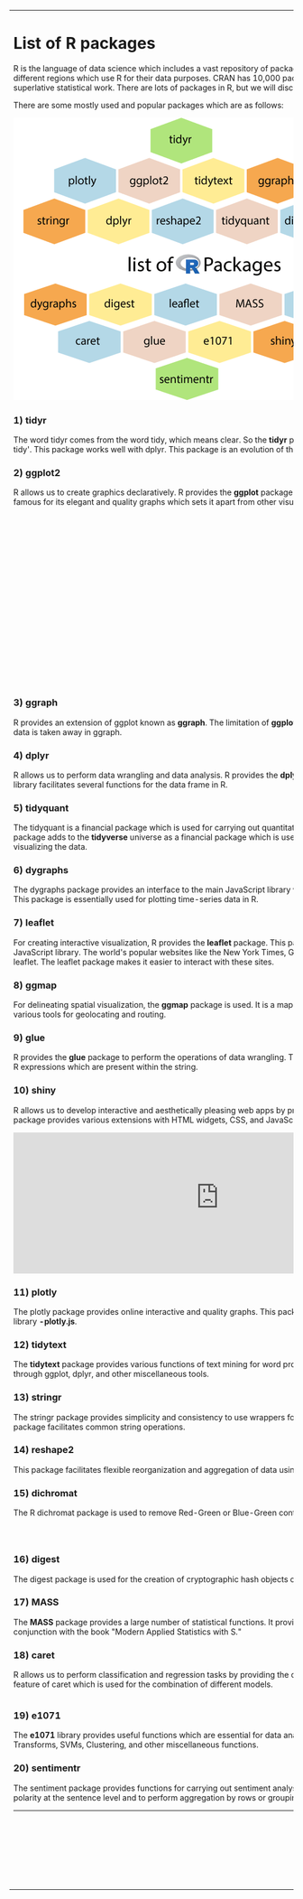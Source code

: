 <div id="city">
<table>
<tbody><tr><td>
<div id="bottomnextup">
 
</div>
<h1 class="h1">List of R packages</h1>
<p>R is the language of data science which includes a vast repository of packages. These packages appeal to different regions which use R for their data purposes. CRAN has 10,000 packages, making it an ocean of superlative statistical work. There are lots of packages in R, but we will discuss the important one.</p>
<p>There are some mostly used and popular packages which are as follows:</p>
<img src="imgs/list-of-r-packages.png" alt="List of R packages">
<h3 class="h3">1) tidyr</h3>
<p>The word tidyr comes from the word tidy, which means clear. So the <strong>tidyr</strong> package is used to make the data' tidy'. This package works well with dplyr. This package is an evolution of the reshape2 package.</p>
<h3 class="h3">2) ggplot2</h3>
<p>R allows us to create graphics declaratively. R provides the <strong>ggplot</strong> package for this purpose. This package is famous for its elegant and quality graphs which sets it apart from other visualization packages.<div id="b4eb2c63-fa8c-41d8-8822-fef8abd0a985" data-section="b4eb2c63-fa8c-41d8-8822-fef8abd0a985" class="_ap_apex_ad" data-xpath="#city > table:eq(0) > tbody:eq(0) > tr:eq(0) > td:eq(0) > p:eq(3)" data-section-id="" data-ap-network="custom" style="display: block; clear: both; text-align: center; margin: 0px auto; width: 535px; height: 300px; overflow: hidden;"><!--  AP instream video tag Desktop -->
<div id="fa2edc69-2050-4713-9bcd-a7b7e206b689" style="max-width: 535px; margin: auto; visibility: hidden; height: 0px; width: 100%; aspect-ratio: 16 / 9; display: flex; justify-content: center;" data-platform="DESKTOP" data-country="JO" data-instreamplayermode="floatingMode"><script type="text/javascript" src="https://cdn.adpushup.com/37780/apInstreamBundle.js"></script><div id="videoWrapperDiv" style="position: fixed; inset: auto 0px 0px auto; z-index: 99999; background-color: transparent; display: flex !important; flex-direction: column-reverse !important;"><div preload="auto" playsinline="true" class="video-js vjs-paused ap-player-dimensions vjs-fill vjs-controls-enabled vjs-workinghover vjs-v7 vjs-user-active" id="ap-player" tabindex="-1" lang="en" translate="no" role="region" aria-label="Video Player" style="height: 225px; width: 400px;"><video id="ap-player_html5_api" class="vjs-tech" playsinline="playsinline" preload="auto" tabindex="-1" muted="muted" src="blob:https://www.javatpoint.com/e358a982-c689-4b82-84c4-0f88aaf90355"></video><div class="vjs-poster vjs-hidden" tabindex="-1" aria-disabled="false"></div><div class="vjs-text-track-display" translate="yes" aria-live="off" aria-atomic="true"><div style="position: absolute; inset: 0px; margin: 1.5%;"></div></div><div class="vjs-loading-spinner" dir="ltr"><span class="vjs-control-text">Video Player is loading.</span></div><div class="vjs-control-bar" dir="ltr" style="height: 45px !important; padding: 0em 0.2em 0em 0em !important;"><button class="vjs-play-control vjs-control vjs-button" type="button" title="Play" aria-disabled="false" style="height: 15px; width: 40px;"><span class="vjs-icon-placeholder" aria-hidden="true"></span><span class="vjs-control-text" aria-live="polite">Play</span></button><button class="vjs-control vjs-button vjs-next-control" type="button" aria-disabled="false" title="Next" style="height: 15px; width: 40px;"><span class="vjs-icon-placeholder" aria-hidden="true"></span><span class="vjs-control-text" aria-live="polite">Next</span></button><div class="vjs-volume-panel vjs-control vjs-volume-panel-horizontal" style="margin-right: 0em;"><button class="vjs-mute-control vjs-control vjs-button vjs-vol-0" type="button" title="Unmute" aria-disabled="false" style="height: 15px; width: 40px;"><span class="vjs-icon-placeholder" aria-hidden="true"></span><span class="vjs-control-text" aria-live="polite">Unmute</span></button><div class="vjs-volume-control vjs-control vjs-volume-horizontal"><div tabindex="0" class="vjs-volume-bar vjs-slider-bar vjs-slider vjs-slider-horizontal" role="slider" aria-valuenow="0" aria-valuemin="0" aria-valuemax="100" aria-label="Volume Level" aria-live="polite" aria-valuetext="0%"><div class="vjs-mouse-display"><div class="vjs-volume-tooltip" aria-hidden="true"></div></div><div class="vjs-volume-level" style="width: 0%;"><span class="vjs-control-text"></span></div></div></div></div><div class="vjs-current-time vjs-time-control vjs-control"><span class="vjs-control-text" role="presentation">Current TimeÂ&nbsp;</span><span class="vjs-current-time-display" aria-live="off" role="presentation">0:00</span></div><div class="vjs-time-control vjs-time-divider" aria-hidden="true"><div><span>/</span></div></div><div class="vjs-duration vjs-time-control vjs-control"><span class="vjs-control-text" role="presentation">DurationÂ&nbsp;</span><span class="vjs-duration-display" aria-live="off" role="presentation">18:10</span></div><div class="vjs-progress-control vjs-control"><div tabindex="0" class="vjs-progress-holder vjs-slider vjs-slider-horizontal" role="slider" aria-valuenow="0.00" aria-valuemin="0" aria-valuemax="100" aria-label="Progress Bar" aria-valuetext="00:00 of 18:10"><div class="vjs-load-progress" style="width: 0.37%;"><span class="vjs-control-text"><span>Loaded</span>: <span class="vjs-control-text-loaded-percentage">0.37%</span></span><div data-start="0" data-end="3.999999" style="left: 0%; width: 100%;"></div></div><div class="vjs-mouse-display"><div class="vjs-time-tooltip" aria-hidden="true"></div></div><div class="vjs-play-progress vjs-slider-bar" aria-hidden="true" style="width: 0%;"><div class="vjs-time-tooltip" aria-hidden="true" style="right: 0px;">00:00</div></div></div></div><div class="vjs-live-control vjs-control vjs-hidden"><div class="vjs-live-display" aria-live="off"><span class="vjs-control-text">Stream TypeÂ&nbsp;</span>LIVE</div></div><button class="vjs-seek-to-live-control vjs-control" type="button" title="Seek to live, currently behind live" aria-disabled="false"><span class="vjs-icon-placeholder" aria-hidden="true"></span><span class="vjs-control-text" aria-live="polite">Seek to live, currently behind live</span><span class="vjs-seek-to-live-text" aria-hidden="true">LIVE</span></button><div class="vjs-remaining-time vjs-time-control vjs-control"><span class="vjs-control-text" role="presentation">Remaining TimeÂ&nbsp;</span><span aria-hidden="true">-</span><span class="vjs-remaining-time-display" aria-live="off" role="presentation">18:10</span></div><div class="vjs-custom-control-spacer vjs-spacer ">Â&nbsp;</div><div class="vjs-playback-rate vjs-menu-button vjs-menu-button-popup vjs-control vjs-button vjs-hidden"><div class="vjs-playback-rate-value" id="vjs-playback-rate-value-label-ap-player_component_310">1x</div><button class="vjs-playback-rate vjs-menu-button vjs-menu-button-popup vjs-button" type="button" aria-disabled="false" title="Playback Rate" aria-haspopup="true" aria-expanded="false" aria-describedby="vjs-playback-rate-value-label-ap-player_component_310"><span class="vjs-icon-placeholder" aria-hidden="true"></span><span class="vjs-control-text" aria-live="polite">Playback Rate</span></button><div class="vjs-menu"><ul class="vjs-menu-content"></ul></div></div><div class="vjs-chapters-button vjs-menu-button vjs-menu-button-popup vjs-control vjs-button vjs-hidden"><button class="vjs-chapters-button vjs-menu-button vjs-menu-button-popup vjs-button" type="button" aria-disabled="false" title="Chapters" aria-haspopup="true" aria-expanded="false"><span class="vjs-icon-placeholder" aria-hidden="true"></span><span class="vjs-control-text" aria-live="polite">Chapters</span></button><div class="vjs-menu"><ul class="vjs-menu-content"><li class="vjs-menu-title" tabindex="-1">Chapters</li></ul></div></div><div class="vjs-descriptions-button vjs-menu-button vjs-menu-button-popup vjs-control vjs-button vjs-hidden"><button class="vjs-descriptions-button vjs-menu-button vjs-menu-button-popup vjs-button" type="button" aria-disabled="false" title="Descriptions" aria-haspopup="true" aria-expanded="false"><span class="vjs-icon-placeholder" aria-hidden="true"></span><span class="vjs-control-text" aria-live="polite">Descriptions</span></button><div class="vjs-menu"><ul class="vjs-menu-content"><li class="vjs-menu-item vjs-selected" tabindex="-1" role="menuitemradio" aria-disabled="false" aria-checked="true"><span class="vjs-menu-item-text">descriptions off</span><span class="vjs-control-text" aria-live="polite">, selected</span></li></ul></div></div><div class="vjs-subs-caps-button vjs-menu-button vjs-menu-button-popup vjs-control vjs-button vjs-hidden"><button class="vjs-subs-caps-button vjs-menu-button vjs-menu-button-popup vjs-button" type="button" aria-disabled="false" title="Captions" aria-haspopup="true" aria-expanded="false"><span class="vjs-icon-placeholder" aria-hidden="true"></span><span class="vjs-control-text" aria-live="polite">Captions</span></button><div class="vjs-menu"><ul class="vjs-menu-content"><li class="vjs-menu-item vjs-texttrack-settings" tabindex="-1" role="menuitem" aria-disabled="false"><span class="vjs-menu-item-text">captions settings</span><span class="vjs-control-text" aria-live="polite">, opens captions settings dialog</span></li><li class="vjs-menu-item vjs-selected" tabindex="-1" role="menuitemradio" aria-disabled="false" aria-checked="true"><span class="vjs-menu-item-text">captions off</span><span class="vjs-control-text" aria-live="polite">, selected</span></li></ul></div></div><div class="vjs-audio-button vjs-menu-button vjs-menu-button-popup vjs-control vjs-button vjs-hidden"><button class="vjs-audio-button vjs-menu-button vjs-menu-button-popup vjs-button" type="button" aria-disabled="false" title="Audio Track" aria-haspopup="true" aria-expanded="false"><span class="vjs-icon-placeholder" aria-hidden="true"></span><span class="vjs-control-text" aria-live="polite">Audio Track</span></button><div class="vjs-menu"><ul class="vjs-menu-content"><li class="vjs-menu-item vjs-selected vjs-main-menu-item" tabindex="-1" role="menuitemradio" aria-disabled="false" aria-checked="true"><span class="vjs-menu-item-text">English</span><span class="vjs-control-text" aria-live="polite">, selected</span></li></ul></div></div><button class="vjs-fullscreen-control vjs-control vjs-button" type="button" title="Fullscreen" aria-disabled="false" style="height: 15px; width: 40px;"><span class="vjs-icon-placeholder" aria-hidden="true"></span><span class="vjs-control-text" aria-live="polite">Fullscreen</span></button></div><div class="vjs-error-display vjs-modal-dialog vjs-hidden " tabindex="-1" aria-describedby="ap-player_component_514_description" aria-hidden="true" aria-label="Modal Window" role="dialog"><p class="vjs-modal-dialog-description vjs-control-text" id="ap-player_component_514_description">This is a modal window.</p><div class="vjs-modal-dialog-content" role="document"></div></div><div class="vjs-modal-dialog vjs-hidden  vjs-text-track-settings" tabindex="-1" aria-describedby="ap-player_component_520_description" aria-hidden="true" aria-label="Caption Settings Dialog" role="dialog"><p class="vjs-modal-dialog-description vjs-control-text" id="ap-player_component_520_description">Beginning of dialog window. Escape will cancel and close the window.</p><div class="vjs-modal-dialog-content" role="document"><div class="vjs-track-settings-colors"><fieldset class="vjs-fg-color vjs-track-setting"><legend id="captions-text-legend-ap-player_component_520">Text</legend><label id="captions-foreground-color-ap-player_component_520" class="vjs-label">Color</label><select aria-labelledby="captions-text-legend-ap-player_component_520 captions-foreground-color-ap-player_component_520"><option id="captions-foreground-color-ap-player_component_520-White" value="#FFF" aria-labelledby="captions-text-legend-ap-player_component_520 captions-foreground-color-ap-player_component_520 captions-foreground-color-ap-player_component_520-White">White</option><option id="captions-foreground-color-ap-player_component_520-Black" value="#000" aria-labelledby="captions-text-legend-ap-player_component_520 captions-foreground-color-ap-player_component_520 captions-foreground-color-ap-player_component_520-Black">Black</option><option id="captions-foreground-color-ap-player_component_520-Red" value="#F00" aria-labelledby="captions-text-legend-ap-player_component_520 captions-foreground-color-ap-player_component_520 captions-foreground-color-ap-player_component_520-Red">Red</option><option id="captions-foreground-color-ap-player_component_520-Green" value="#0F0" aria-labelledby="captions-text-legend-ap-player_component_520 captions-foreground-color-ap-player_component_520 captions-foreground-color-ap-player_component_520-Green">Green</option><option id="captions-foreground-color-ap-player_component_520-Blue" value="#00F" aria-labelledby="captions-text-legend-ap-player_component_520 captions-foreground-color-ap-player_component_520 captions-foreground-color-ap-player_component_520-Blue">Blue</option><option id="captions-foreground-color-ap-player_component_520-Yellow" value="#FF0" aria-labelledby="captions-text-legend-ap-player_component_520 captions-foreground-color-ap-player_component_520 captions-foreground-color-ap-player_component_520-Yellow">Yellow</option><option id="captions-foreground-color-ap-player_component_520-Magenta" value="#F0F" aria-labelledby="captions-text-legend-ap-player_component_520 captions-foreground-color-ap-player_component_520 captions-foreground-color-ap-player_component_520-Magenta">Magenta</option><option id="captions-foreground-color-ap-player_component_520-Cyan" value="#0FF" aria-labelledby="captions-text-legend-ap-player_component_520 captions-foreground-color-ap-player_component_520 captions-foreground-color-ap-player_component_520-Cyan">Cyan</option></select><span class="vjs-text-opacity vjs-opacity"><label id="captions-foreground-opacity-ap-player_component_520" class="vjs-label">Transparency</label><select aria-labelledby="captions-text-legend-ap-player_component_520 captions-foreground-opacity-ap-player_component_520"><option id="captions-foreground-opacity-ap-player_component_520-Opaque" value="1" aria-labelledby="captions-text-legend-ap-player_component_520 captions-foreground-opacity-ap-player_component_520 captions-foreground-opacity-ap-player_component_520-Opaque">Opaque</option><option id="captions-foreground-opacity-ap-player_component_520-SemiTransparent" value="0.5" aria-labelledby="captions-text-legend-ap-player_component_520 captions-foreground-opacity-ap-player_component_520 captions-foreground-opacity-ap-player_component_520-SemiTransparent">Semi-Transparent</option></select></span></fieldset><fieldset class="vjs-bg-color vjs-track-setting"><legend id="captions-background-ap-player_component_520">Background</legend><label id="captions-background-color-ap-player_component_520" class="vjs-label">Color</label><select aria-labelledby="captions-background-ap-player_component_520 captions-background-color-ap-player_component_520"><option id="captions-background-color-ap-player_component_520-Black" value="#000" aria-labelledby="captions-background-ap-player_component_520 captions-background-color-ap-player_component_520 captions-background-color-ap-player_component_520-Black">Black</option><option id="captions-background-color-ap-player_component_520-White" value="#FFF" aria-labelledby="captions-background-ap-player_component_520 captions-background-color-ap-player_component_520 captions-background-color-ap-player_component_520-White">White</option><option id="captions-background-color-ap-player_component_520-Red" value="#F00" aria-labelledby="captions-background-ap-player_component_520 captions-background-color-ap-player_component_520 captions-background-color-ap-player_component_520-Red">Red</option><option id="captions-background-color-ap-player_component_520-Green" value="#0F0" aria-labelledby="captions-background-ap-player_component_520 captions-background-color-ap-player_component_520 captions-background-color-ap-player_component_520-Green">Green</option><option id="captions-background-color-ap-player_component_520-Blue" value="#00F" aria-labelledby="captions-background-ap-player_component_520 captions-background-color-ap-player_component_520 captions-background-color-ap-player_component_520-Blue">Blue</option><option id="captions-background-color-ap-player_component_520-Yellow" value="#FF0" aria-labelledby="captions-background-ap-player_component_520 captions-background-color-ap-player_component_520 captions-background-color-ap-player_component_520-Yellow">Yellow</option><option id="captions-background-color-ap-player_component_520-Magenta" value="#F0F" aria-labelledby="captions-background-ap-player_component_520 captions-background-color-ap-player_component_520 captions-background-color-ap-player_component_520-Magenta">Magenta</option><option id="captions-background-color-ap-player_component_520-Cyan" value="#0FF" aria-labelledby="captions-background-ap-player_component_520 captions-background-color-ap-player_component_520 captions-background-color-ap-player_component_520-Cyan">Cyan</option></select><span class="vjs-bg-opacity vjs-opacity"><label id="captions-background-opacity-ap-player_component_520" class="vjs-label">Transparency</label><select aria-labelledby="captions-background-ap-player_component_520 captions-background-opacity-ap-player_component_520"><option id="captions-background-opacity-ap-player_component_520-Opaque" value="1" aria-labelledby="captions-background-ap-player_component_520 captions-background-opacity-ap-player_component_520 captions-background-opacity-ap-player_component_520-Opaque">Opaque</option><option id="captions-background-opacity-ap-player_component_520-SemiTransparent" value="0.5" aria-labelledby="captions-background-ap-player_component_520 captions-background-opacity-ap-player_component_520 captions-background-opacity-ap-player_component_520-SemiTransparent">Semi-Transparent</option><option id="captions-background-opacity-ap-player_component_520-Transparent" value="0" aria-labelledby="captions-background-ap-player_component_520 captions-background-opacity-ap-player_component_520 captions-background-opacity-ap-player_component_520-Transparent">Transparent</option></select></span></fieldset><fieldset class="vjs-window-color vjs-track-setting"><legend id="captions-window-ap-player_component_520">Window</legend><label id="captions-window-color-ap-player_component_520" class="vjs-label">Color</label><select aria-labelledby="captions-window-ap-player_component_520 captions-window-color-ap-player_component_520"><option id="captions-window-color-ap-player_component_520-Black" value="#000" aria-labelledby="captions-window-ap-player_component_520 captions-window-color-ap-player_component_520 captions-window-color-ap-player_component_520-Black">Black</option><option id="captions-window-color-ap-player_component_520-White" value="#FFF" aria-labelledby="captions-window-ap-player_component_520 captions-window-color-ap-player_component_520 captions-window-color-ap-player_component_520-White">White</option><option id="captions-window-color-ap-player_component_520-Red" value="#F00" aria-labelledby="captions-window-ap-player_component_520 captions-window-color-ap-player_component_520 captions-window-color-ap-player_component_520-Red">Red</option><option id="captions-window-color-ap-player_component_520-Green" value="#0F0" aria-labelledby="captions-window-ap-player_component_520 captions-window-color-ap-player_component_520 captions-window-color-ap-player_component_520-Green">Green</option><option id="captions-window-color-ap-player_component_520-Blue" value="#00F" aria-labelledby="captions-window-ap-player_component_520 captions-window-color-ap-player_component_520 captions-window-color-ap-player_component_520-Blue">Blue</option><option id="captions-window-color-ap-player_component_520-Yellow" value="#FF0" aria-labelledby="captions-window-ap-player_component_520 captions-window-color-ap-player_component_520 captions-window-color-ap-player_component_520-Yellow">Yellow</option><option id="captions-window-color-ap-player_component_520-Magenta" value="#F0F" aria-labelledby="captions-window-ap-player_component_520 captions-window-color-ap-player_component_520 captions-window-color-ap-player_component_520-Magenta">Magenta</option><option id="captions-window-color-ap-player_component_520-Cyan" value="#0FF" aria-labelledby="captions-window-ap-player_component_520 captions-window-color-ap-player_component_520 captions-window-color-ap-player_component_520-Cyan">Cyan</option></select><span class="vjs-window-opacity vjs-opacity"><label id="captions-window-opacity-ap-player_component_520" class="vjs-label">Transparency</label><select aria-labelledby="captions-window-ap-player_component_520 captions-window-opacity-ap-player_component_520"><option id="captions-window-opacity-ap-player_component_520-Transparent" value="0" aria-labelledby="captions-window-ap-player_component_520 captions-window-opacity-ap-player_component_520 captions-window-opacity-ap-player_component_520-Transparent">Transparent</option><option id="captions-window-opacity-ap-player_component_520-SemiTransparent" value="0.5" aria-labelledby="captions-window-ap-player_component_520 captions-window-opacity-ap-player_component_520 captions-window-opacity-ap-player_component_520-SemiTransparent">Semi-Transparent</option><option id="captions-window-opacity-ap-player_component_520-Opaque" value="1" aria-labelledby="captions-window-ap-player_component_520 captions-window-opacity-ap-player_component_520 captions-window-opacity-ap-player_component_520-Opaque">Opaque</option></select></span></fieldset></div><div class="vjs-track-settings-font"><fieldset class="vjs-font-percent vjs-track-setting"><legend id="captions-font-size-ap-player_component_520" class="">Font Size</legend><select aria-labelledby="captions-font-size-ap-player_component_520"><option id="captions-font-size-ap-player_component_520-50" value="0.50" aria-labelledby="captions-font-size-ap-player_component_520 captions-font-size-ap-player_component_520-50">50%</option><option id="captions-font-size-ap-player_component_520-75" value="0.75" aria-labelledby="captions-font-size-ap-player_component_520 captions-font-size-ap-player_component_520-75">75%</option><option id="captions-font-size-ap-player_component_520-100" value="1.00" aria-labelledby="captions-font-size-ap-player_component_520 captions-font-size-ap-player_component_520-100">100%</option><option id="captions-font-size-ap-player_component_520-125" value="1.25" aria-labelledby="captions-font-size-ap-player_component_520 captions-font-size-ap-player_component_520-125">125%</option><option id="captions-font-size-ap-player_component_520-150" value="1.50" aria-labelledby="captions-font-size-ap-player_component_520 captions-font-size-ap-player_component_520-150">150%</option><option id="captions-font-size-ap-player_component_520-175" value="1.75" aria-labelledby="captions-font-size-ap-player_component_520 captions-font-size-ap-player_component_520-175">175%</option><option id="captions-font-size-ap-player_component_520-200" value="2.00" aria-labelledby="captions-font-size-ap-player_component_520 captions-font-size-ap-player_component_520-200">200%</option><option id="captions-font-size-ap-player_component_520-300" value="3.00" aria-labelledby="captions-font-size-ap-player_component_520 captions-font-size-ap-player_component_520-300">300%</option><option id="captions-font-size-ap-player_component_520-400" value="4.00" aria-labelledby="captions-font-size-ap-player_component_520 captions-font-size-ap-player_component_520-400">400%</option></select></fieldset><fieldset class="vjs-edge-style vjs-track-setting"><legend id="ap-player_component_520" class="">Text Edge Style</legend><select aria-labelledby="ap-player_component_520"><option id="ap-player_component_520-None" value="none" aria-labelledby="ap-player_component_520 ap-player_component_520-None">None</option><option id="ap-player_component_520-Raised" value="raised" aria-labelledby="ap-player_component_520 ap-player_component_520-Raised">Raised</option><option id="ap-player_component_520-Depressed" value="depressed" aria-labelledby="ap-player_component_520 ap-player_component_520-Depressed">Depressed</option><option id="ap-player_component_520-Uniform" value="uniform" aria-labelledby="ap-player_component_520 ap-player_component_520-Uniform">Uniform</option><option id="ap-player_component_520-Dropshadow" value="dropshadow" aria-labelledby="ap-player_component_520 ap-player_component_520-Dropshadow">Dropshadow</option></select></fieldset><fieldset class="vjs-font-family vjs-track-setting"><legend id="captions-font-family-ap-player_component_520" class="">Font Family</legend><select aria-labelledby="captions-font-family-ap-player_component_520"><option id="captions-font-family-ap-player_component_520-ProportionalSansSerif" value="proportionalSansSerif" aria-labelledby="captions-font-family-ap-player_component_520 captions-font-family-ap-player_component_520-ProportionalSansSerif">Proportional Sans-Serif</option><option id="captions-font-family-ap-player_component_520-MonospaceSansSerif" value="monospaceSansSerif" aria-labelledby="captions-font-family-ap-player_component_520 captions-font-family-ap-player_component_520-MonospaceSansSerif">Monospace Sans-Serif</option><option id="captions-font-family-ap-player_component_520-ProportionalSerif" value="proportionalSerif" aria-labelledby="captions-font-family-ap-player_component_520 captions-font-family-ap-player_component_520-ProportionalSerif">Proportional Serif</option><option id="captions-font-family-ap-player_component_520-MonospaceSerif" value="monospaceSerif" aria-labelledby="captions-font-family-ap-player_component_520 captions-font-family-ap-player_component_520-MonospaceSerif">Monospace Serif</option><option id="captions-font-family-ap-player_component_520-Casual" value="casual" aria-labelledby="captions-font-family-ap-player_component_520 captions-font-family-ap-player_component_520-Casual">Casual</option><option id="captions-font-family-ap-player_component_520-Script" value="script" aria-labelledby="captions-font-family-ap-player_component_520 captions-font-family-ap-player_component_520-Script">Script</option><option id="captions-font-family-ap-player_component_520-SmallCaps" value="small-caps" aria-labelledby="captions-font-family-ap-player_component_520 captions-font-family-ap-player_component_520-SmallCaps">Small Caps</option></select></fieldset></div><div class="vjs-track-settings-controls"><button type="button" class="vjs-default-button" title="restore all settings to the default values">Reset<span class="vjs-control-text"> restore all settings to the default values</span></button><button type="button" class="vjs-done-button">Done</button></div></div><button class="vjs-close-button vjs-control vjs-button" type="button" title="Close Modal Dialog" aria-disabled="false"><span class="vjs-icon-placeholder" aria-hidden="true"></span><span class="vjs-control-text" aria-live="polite">Close Modal Dialog</span></button><p class="vjs-control-text">End of dialog window.</p></div><div class="vjs-big-buttons"><button class="vjs-control vjs-button vjs-backward-skip-control" type="button" aria-disabled="false" title="Backward Skip 10s" style="height: calc(28.125px) !important;"><span class="vjs-icon-placeholder" aria-hidden="true"></span><span class="vjs-control-text" aria-live="polite">Backward Skip 10s</span></button><button class="vjs-control vjs-button vjs-big-play-control" type="button" aria-disabled="false" title="Play Video" style="height: calc(50px) !important; margin: 0px calc(30.7692px) !important;"><span class="vjs-icon-placeholder" aria-hidden="true"></span><span class="vjs-control-text" aria-live="polite">Play Video</span></button><button class="vjs-control vjs-button vjs-big-pause-control" type="button" aria-disabled="false" title="Pause Video" style="height: calc(50px) !important; margin: 0px calc(30.7692px) !important;"><span class="vjs-icon-placeholder" aria-hidden="true"></span><span class="vjs-control-text" aria-live="polite">Pause Video</span></button><button class="vjs-control vjs-button vjs-forward-skip-control" type="button" aria-disabled="false" title="Forward Skip 10s" style="height: calc(28.125px) !important;"><span class="vjs-icon-placeholder" aria-hidden="true"></span><span class="vjs-control-text" aria-live="polite">Forward Skip 10s</span></button></div><div id="videoDescriptionBlock"><a id="videoDescriptionText" style="font-size: 14px !important;"></a></div><div id="ap-player_ima-ad-container" class="ap-player_ima-ad-container ima-ad-container" style="position: absolute; z-index: 1111; display: none;"><div style="position: absolute;"><div style="display: none;"><video title="Advertisement" webkit-playsinline="true" playsinline="true" style="background-color: rgb(0, 0, 0); position: absolute; width: 100%; height: 100%; left: 0px; top: 0px;"></video><div style="position: absolute; width: 100%; height: 100%; left: 0px; top: 0px;"></div></div><div style="display: none;"><video title="Advertisement" webkit-playsinline="true" playsinline="true" style="background-color: rgb(0, 0, 0); position: absolute; width: 100%; height: 100%; left: 0px; top: 0px;"></video><div style="position: absolute; width: 100%; height: 100%; left: 0px; top: 0px;"></div></div><iframe src="https://imasdk.googleapis.com/js/core/bridge3.581.0_en.html#goog_2002680041" allowfullscreen="" allow="autoplay" id="goog_2002680041" data-gtm-yt-inspected-5="true" data-gtm-yt-inspected-16="true" style="border: 0px; opacity: 0; margin: 0px; padding: 0px; position: relative; color-scheme: light;"></iframe><iframe sandbox="allow-scripts allow-same-origin" data-gtm-yt-inspected-5="true" data-gtm-yt-inspected-16="true" style="display: none;"></iframe></div><div id="ap-player_ima-controls-div" class="ap-player_ima-controls-div ima-controls-div" style="width: 100%;"><div id="ap-player_ima-countdown-div" class="ap-player_ima-countdown-div ima-countdown-div" style="display: none;"></div><div id="ap-player_ima-seek-bar-div" class="ap-player_ima-seek-bar-div ima-seek-bar-div" style="width: 100%;"><div id="ap-player_ima-progress-div" class="ap-player_ima-progress-div ima-progress-div"></div></div><div id="ap-player_ima-play-pause-div" class="ap-player_ima-play-pause-div ima-play-pause-div ima-playing"></div><div id="ap-player_ima-mute-div" class="ap-player_ima-mute-div ima-mute-div ima-muted"></div><div id="ap-player_ima-slider-div" class="ap-player_ima-slider-div ima-slider-div"><div id="ap-player_ima-slider-level-div" class="ap-player_ima-slider-level-div ima-slider-level-div" style="width: 0%;"></div></div><div id="ap-player_ima-fullscreen-div" class="ap-player_ima-fullscreen-div ima-fullscreen-div ima-non-fullscreen"></div></div></div></div><div id="apCloseButtonDiv" style="height: fit-content; width: 100%; display: flex; justify-content: end;"><span id="apPlayerCloseBtn" style="display: block; padding: 1px 6px; font-size: 18px; cursor: pointer; width: auto !important; line-height: 0em !important; z-index: 99999;"><svg xmlns="http://www.w3.org/2000/svg" fill="none" viewBox="0 0 24 24" stroke-width="1.5" stroke="currentColor" class="w-6 h-6" style="color: rgb(36, 31, 44); background: rgb(221, 221, 221); border-radius: 99999px; width: 20px !important;">
    <path stroke-linecap="round" stroke-linejoin="round" d="M9.75 9.75l4.5 4.5m0-4.5l-4.5 4.5M21 12a9 9 0 11-18 0 9 9 0 0118 0z"></path>
  </svg>
  </span></div></div><div id="ap-player-placeholder" style="position: relative; display: block; aspect-ratio: 16 / 9; width: 100%; max-width: 535px;"></div></div><div id="00000001-ee5518d6-7b99-4f6f-929e-678981749cd0" data-section="00000001-ee5518d6-7b99-4f6f-929e-678981749cd0" data-orig-id="5def3c55-9d1c-482f-b979-8410f393f71a" data-render-time="1689706784369" style="position: relative; height: 0px; width: 0px; text-align: center; margin: 0px auto; display: block;" data-ap-network="adpTags" data-refresh-time="1689706788712" data-timeout="553"><div id="ADP_37780_responsivexresponsive_00000001-ee5518d6-7b99-4f6f-929e-678981749cd0" style="text-align: center; margin: 0 auto;" data-google-query-id="CMWV46b4mIADFRPhuwgdeJ4Gow">
<script type="text/javascript">
window.adpushup.adpTags.que.push(function(){
window.adpushup.adpTags.display("ADP_37780_responsivexresponsive_00000001-ee5518d6-7b99-4f6f-929e-678981749cd0");
});
</script>
<div id="google_ads_iframe_/103512698,22511567001/22956341697_0__container__" style="border: 0pt none; width: 535px; height: 0px;"></div></div></div>
 
</div></p>
<h3 class="h3">3) ggraph</h3>
<p>R provides an extension of ggplot known as <strong>ggraph</strong>. The limitation of <strong>ggplot</strong> is the dependency on tabular data is taken away in ggraph.</p>
<h3 class="h3">4) dplyr</h3>
<p>R allows us to perform data wrangling and data analysis. R provides the <strong>dplyr</strong> library for this purpose. This library facilitates several functions for the data frame in R.</p>
<h3 class="h3">5) tidyquant</h3>
<p>The tidyquant is a financial package which is used for carrying out quantitative financial analysis. This package adds to the <strong>tidyverse</strong> universe as a financial package which is used for importing, analyzing and visualizing the data.</p>
<h3 class="h3">6) dygraphs</h3>
<p>The dygraphs package provides an interface to the main JavaScript library which we can use for charting. This package is essentially used for plotting time-series data in R.</p>
<h3 class="h3">7) leaflet</h3>
<p>For creating interactive visualization, R provides the <strong>leaflet</strong> package. This package is an open-source JavaScript library. The world's popular websites like the New York Times, Github and Flicker, etc. are using leaflet. The leaflet package makes it easier to interact with these sites.</p>
<h3 class="h3">8) ggmap</h3>
<p>For delineating spatial visualization, the <strong>ggmap</strong> package is used. It is a mapping package which consists of various tools for geolocating and routing.</p>
<h3 class="h3">9) glue</h3>
<p>R provides the <strong>glue</strong> package to perform the operations of data wrangling. This package is used for evaluating R expressions which are present within the string.</p>
<h3 class="h3">10) shiny</h3>
<p>R allows us to develop interactive and aesthetically pleasing web apps by providing a <strong>shiny</strong> package. This package provides various extensions with HTML widgets, CSS, and JavaScript.<div id="62e41191-8dfd-468e-a4ed-2777209ebf5e" data-section="62e41191-8dfd-468e-a4ed-2777209ebf5e" class="_ap_apex_ad" data-xpath="#city > table:eq(0) > tbody:eq(0) > tr:eq(0) > td:eq(0) > p:eq(11)" data-section-id="" data-ap-network="adpTags" data-render-time="1689706783229" style="display: block; clear: both; text-align: center; margin: 10px auto 20px; width: 728px; height: 250px; overflow: hidden;"><div id="ADP_37780_728X250_62e41191-8dfd-468e-a4ed-2777209ebf5e" style="text-align: center; margin: 0 auto;" data-google-query-id="CMrhz6b4mIADFYaS_Qcd2KIHDw">

<div id="google_ads_iframe_/103512698,22511567001/22794806201_0__container__" style="border: 0pt none; display: inline-block; width: 728px; height: 250px;"><iframe frameborder="0" src="https://c7170a46d806142aa568d677202f30db.safeframe.googlesyndication.com/safeframe/1-0-40/html/container.html" id="google_ads_iframe_/103512698,22511567001/22794806201_0" title="3rd party ad content" name="" scrolling="no" marginwidth="0" marginheight="0" width="728" height="250" data-is-safeframe="true" sandbox="allow-forms allow-popups allow-popups-to-escape-sandbox allow-same-origin allow-scripts allow-top-navigation-by-user-activation" role="region" aria-label="Advertisement" tabindex="0" data-google-container-id="4" style="border: 0px; vertical-align: bottom;" data-gtm-yt-inspected-5="true" data-gtm-yt-inspected-16="true" data-load-complete="true"></iframe></div></div></div></p>
<h3 class="h3">11) plotly</h3>
<p>The plotly package provides online interactive and quality graphs. This package extends upon the JavaScript library <strong>-plotly.js</strong>.</p>
<h3 class="h3">12) tidytext</h3>
<p>The <strong>tidytext</strong> package provides various functions of text mining for word processing and carrying out analysis through ggplot, dplyr, and other miscellaneous tools.</p>
<h3 class="h3">13) stringr</h3>
<p>The stringr package provides simplicity and consistency to use wrappers for the '<strong>stringi</strong>' package. The stringi package facilitates common string operations.</p>
<h3 class="h3">14) reshape2</h3>
<p>This package facilitates flexible reorganization and aggregation of data using melt () and decast () functions.</p>
<h3 class="h3">15) dichromat</h3>
<p>The R dichromat package is used to remove Red-Green or Blue-Green contrasts from the colors.<div id="a77d6ac5-59c9-4505-ac7f-478889559eef" data-section="a77d6ac5-59c9-4505-ac7f-478889559eef" class="_ap_apex_ad" data-xpath="#city > table:eq(0) > tbody:eq(0) > tr:eq(0) > td:eq(0) > p:eq(16)" data-section-id="" data-ap-network="adpTags" data-render-time="1689706783234" style="display: block; clear: both; text-align: center; margin: 10px auto 50px; width: 0px; height: 0px; overflow: hidden;" data-refresh-time="1689706794512" data-timeout="1353"><div id="ADP_37780_728X280_a77d6ac5-59c9-4505-ac7f-478889559eef" style="text-align: center; margin: 0 auto;" data-google-query-id="CKntyab4mIADFYaS_Qcd2KIHDw">
<script type="text/javascript">
window.adpushup.adpTags.que.push(function(){
window.adpushup.adpTags.display("ADP_37780_728X280_a77d6ac5-59c9-4505-ac7f-478889559eef");
});
</script>
<div id="google_ads_iframe_/103512698,22511567001/22794806207_0__container__" style="border: 0pt none; width: 728px; height: 0px;"></div></div></div></p>
<h3 class="h3">16) digest</h3>
<p>The digest package is used for the creation of cryptographic hash objects of R functions.</p>
<h3 class="h3">17) MASS</h3>
<p>The <strong>MASS</strong> package provides a large number of statistical functions. It provides datasets that are in conjunction with the book "Modern Applied Statistics with S."</p>
<h3 class="h3">18) caret</h3>
<p>R allows us to perform classification and regression tasks by providing the caret package. <strong>CaretEnsemble</strong> is a feature of caret which is used for the combination of different models.<div id="27a52091-52c7-4650-968b-e7d6f98ab9f9" data-section="27a52091-52c7-4650-968b-e7d6f98ab9f9" class="_ap_apex_ad" data-xpath="#city > table:eq(0) > tbody:eq(0) > tr:eq(0) > td:eq(0) > p:eq(19)" data-section-id="" data-ap-network="adpTags" data-render-time="1689706783226" style="display: block; clear: both; text-align: center; margin: 10px auto; width: 0px; height: 0px; overflow: hidden;" data-refresh-time="1689706794512" data-timeout="1352"><div id="ADP_37780_728X90_27a52091-52c7-4650-968b-e7d6f98ab9f9" style="text-align: center; margin: 0 auto;" data-google-query-id="CKftyab4mIADFYaS_Qcd2KIHDw">
<script type="text/javascript">
window.adpushup.adpTags.que.push(function(){
window.adpushup.adpTags.display("ADP_37780_728X90_27a52091-52c7-4650-968b-e7d6f98ab9f9");
});
</script>
<div id="google_ads_iframe_/103512698,22511567001/22794702880_0__container__" style="border: 0pt none; width: 728px; height: 0px;"></div></div></div></p>
<h3 class="h3">19) e1071</h3>
<p>The <strong>e1071</strong> library provides useful functions which are essential for data analysis like Naive Bayes, Fourier Transforms, SVMs, Clustering, and other miscellaneous functions.</p>
<h3 class="h3">20) sentimentr</h3>
<p>The sentiment package provides functions for carrying out sentiment analysis. It is used to calculate text polarity at the sentence level and to perform aggregation by rows or grouping variables.</p>
<hr>
 
<br><br>
<div id="bottomnext">
 
</div>
<br><br>
<div id="ec6a6cf5-fc13-49db-ba4d-536d2da4a05e" data-section="ec6a6cf5-fc13-49db-ba4d-536d2da4a05e" class="_ap_apex_ad" data-xpath="#city > table:eq(0) > tbody:eq(0) > tr:eq(0) > td:eq(0)" data-section-id="" data-ap-network="adpTags" data-render-time="1689706783244" style="display: block; clear: both; text-align: center; margin: 10px auto 30px; width: 0px; height: 0px; overflow: hidden;"><div id="ADP_37780_728X280_ec6a6cf5-fc13-49db-ba4d-536d2da4a05e" style="text-align: center; margin: 0 auto;" data-google-query-id="CKrtyab4mIADFYaS_Qcd2KIHDw">
<script type="text/javascript">
window.adpushup.adpTags.que.push(function(){
window.adpushup.adpTags.display("ADP_37780_728X280_ec6a6cf5-fc13-49db-ba4d-536d2da4a05e");
});
</script>
<div id="google_ads_iframe_/103512698,22511567001/22794805907_0__container__" style="border: 0pt none; width: 728px; height: 0px;"></div></div></div></td></tr>
</tbody></table>
</div>